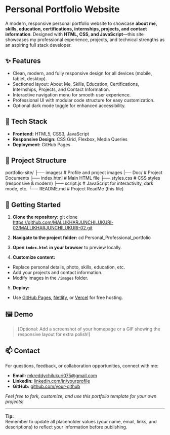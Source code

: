 # Personal Portfolio Website

A modern, responsive personal portfolio website to showcase **about me, skills, education, certifications, internships, projects, and contact information**. Designed with **HTML, CSS, and JavaScript**—this site showcases my professional experience, projects, and technical strengths as an aspiring full stack developer.

## ✨ Features

- Clean, modern, and fully responsive design for all devices (mobile, tablet, desktop).
- Sectioned layout: About Me, Skills, Education, Certifications, Internships, Projects, and Contact Information.
- Interactive navigation menu for smooth user experience.
- Professional UI with modular code structure for easy customization.
- Optional dark mode toggle for enhanced accessibility.

## 🚀 Tech Stack

- **Frontend:** HTML5, CSS3, JavaScript
- **Responsive Design:** CSS Grid, Flexbox, Media Queries
- **Deployment:** GitHub Pages

## 📂 Project Structure

portfolio-site/
├── images/ # Profile and project images
|── Doc/ # Project Documents
├── index.html # Main HTML file
├── styles.css # CSS styles (responsive & modern)
├── script.js # JavaScript for interactivity, dark mode, etc.
└── README.md # Project ReadMe (this file)

## 🔧 Getting Started

1. **Clone the repository:**
git clone https://github.com/MALLIKHARJUNCHILUKURI-02/MALLIKHARJUNCHILUKURI-02.git

2. **Navigate to the project folder:**
cd Personal_Professional_portfolio

3. **Open `index.html` in your browser** to preview locally.

4. **Customize content:**
- Replace personal details, photo, skills, education, etc.
- Add your projects and contact information.
- Modify images in the `/images` folder.

5. **Deploy:**
- Use [GitHub Pages](https://pages.github.com/), [Netlify](https://www.netlify.com/), or [Vercel](https://vercel.com/) for free hosting.

## 🖼️ Demo

> [Optional: Add a screenshot of your homepage or a GIF showing the responsive layout for extra polish!]

## 📫 Contact

For questions, feedback, or collaboration opportunities, connect with me:
- **Email:** mkreddychilukuri075@gmail.com  
- **LinkedIn:** [linkedin.com/in/yourprofile](https://www.linkedin.com/in/mallikharjun-reddy-chilukuri-754b92241)  
- **GitHub:** [github.com/your-github](https://github.com/MALLIKHARJUNCHILUKURI-02)  

*Feel free to fork, customize, and use this portfolio template for your own projects!*

---
**Tip:**  
Remember to update all placeholder values (your name, email, links, and descriptions) to reflect your information before publishing.
